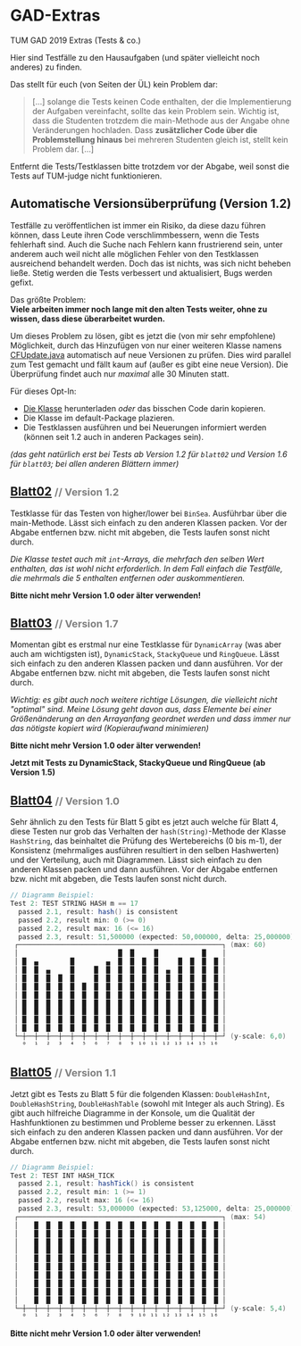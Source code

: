 # GAD-Extras
TUM GAD 2019 Extras (Tests &amp; co.)

Hier sind Testfälle zu den Hausaufgaben (und später vielleicht noch anderes) zu finden.

Das stellt für euch (von Seiten der ÜL) kein Problem dar:
> [...] solange die Tests keinen Code enthalten, der die Implementierung der Aufgaben vereinfacht, sollte das kein Problem sein.
 Wichtig ist, dass die Studenten trotzdem die main-Methode aus der Angabe ohne Veränderungen hochladen. Dass **zusätzlicher Code über die Problemstellung hinaus** bei mehreren Studenten gleich ist, stellt kein Problem dar. [...]

Entfernt die Tests/Testklassen bitte trotzdem vor der Abgabe, weil sonst die Tests auf TUM-judge nicht funktionieren.

## Automatische Versionsüberprüfung (Version 1.2)
Testfälle zu veröffentlichen ist immer ein Risiko, da diese dazu führen können, dass Leute ihren Code verschlimmbessern, wenn die Tests fehlerhaft sind. Auch die Suche nach Fehlern kann frustrierend sein, unter anderem auch weil nicht alle möglichen Fehler von den Testklassen ausreichend behandelt werden. Doch das ist nichts, was sich nicht beheben ließe. Stetig werden die Tests verbessert und aktualisiert, Bugs werden gefixt.

Das größte Problem:<br>
**Viele arbeiten immer noch lange mit den alten Tests weiter, ohne zu wissen, dass diese überarbeitet wurden.**

Um dieses Problem zu lösen, gibt es jetzt die (von mir sehr empfohlene) Möglichkeit, durch das Hinzufügen von nur einer weiteren Klasse namens [CFUpdate.java](version/CFUpdate.java) automatisch auf neue Versionen zu prüfen. Dies wird parallel zum Test gemacht und fällt kaum auf (außer es gibt eine neue Version). Die Überprüfung findet auch nur *maximal* alle 30 Minuten statt.

Für dieses Opt-In:
 * [Die Klasse](version/CFUpdate.java) herunterladen *oder* das bisschen Code darin kopieren.
 * Die Klasse im default-Package plazieren.
 * Die Testklassen ausführen und bei Neuerungen informiert werden (können seit 1.2 auch in anderen Packages sein).

_(das geht natürlich erst bei Tests ab Version 1.2 für `blatt02` und Version 1.6 für `blatt03`; bei allen anderen Blättern immer)_

## [Blatt02](blatt02/) <span style="color:grey;font-size:large"> // Version 1.2</span>
Testklasse für das Testen von higher/lower bei `BinSea`. Ausführbar über die main-Methode. Lässt sich einfach zu den anderen Klassen packen.
Vor der Abgabe entfernen bzw. nicht mit abgeben, die Tests laufen sonst nicht durch.

*Die Klasse testet auch mit `int`-Arrays, die mehrfach den selben Wert enthalten, das ist wohl nicht erforderlich.
In dem Fall einfach die Testfälle, die mehrmals die 5 enthalten entfernen oder auskommentieren.*

**Bitte nicht mehr Version 1.0 oder älter verwenden!**

## [Blatt03](blatt03/) <span style="color:grey;font-size:large"> // Version 1.7</span>
Momentan gibt es erstmal nur eine Testklasse für `DynamicArray` (was aber auch am wichtigsten ist), `DynamicStack`, `StackyQueue` und `RingQueue`. Lässt sich einfach zu den anderen Klassen packen und dann ausführen. Vor der Abgabe entfernen bzw. nicht mit abgeben, die Tests laufen sonst nicht durch.

*Wichtig: es gibt auch noch weitere richtige Lösungen, die vielleicht nicht "optimal" sind. Meine Lösung geht davon aus, dass Elemente bei einer Größenänderung an den Arrayanfang geordnet werden und dass immer nur das nötigste kopiert wird (Kopieraufwand minimieren)*

**Bitte nicht mehr Version 1.0 oder älter verwenden!**

**Jetzt mit Tests zu DynamicStack, StackyQueue und RingQueue (ab Version 1.5)**

## [Blatt04](blatt04/) <span style="color:grey;font-size:large"> // Version 1.0</span>
Sehr ähnlich zu den Tests für Blatt 5 gibt es jetzt auch welche für Blatt 4, diese Testen nur grob das Verhalten der `hash(String)`-Methode der Klasse `HashString`, das beinhaltet die Prüfung des Wertebereichs (0 bis m-1), der Konsistenz (mehrmaliges ausführen resultiert in den selben Hashwerten) und der Verteilung, auch mit Diagrammen. Lässt sich einfach zu den anderen Klassen packen und dann ausführen. Vor der Abgabe entfernen bzw. nicht mit abgeben, die Tests laufen sonst nicht durch.

```java
// Diagramm Beispiel:
Test 2: TEST STRING HASH m == 17
  passed 2.1, result: hash() is consistent
  passed 2.2, result min: 0 (>= 0)
  passed 2.2, result max: 16 (<= 16)
  passed 2.3, result: 51,500000 (expected: 50,000000, delta: 25,000000)
 ┌───────────────────────────────────────────────────┐ (max: 60)
 │                         █  █     █           █    │
 │ █  ▄        █        ▄  █  █  █  █     █  █  █  █ │
 │ █  █  ▄     █     █  █  █  █  █  █  ▄  █  █  █  █ │
 │ █  █  █  █  █     █  █  █  █  █  █  █  █  █  █  █ │
 │ █  █  █  █  █  █  █  █  █  █  █  █  █  █  █  █  █ │
 │ █  █  █  █  █  █  █  █  █  █  █  █  █  █  █  █  █ │
 │ █  █  █  █  █  █  █  █  █  █  █  █  █  █  █  █  █ │
 │ █  █  █  █  █  █  █  █  █  █  █  █  █  █  █  █  █ │
 │ █  █  █  █  █  █  █  █  █  █  █  █  █  █  █  █  █ │
 │ █  █  █  █  █  █  █  █  █  █  █  █  █  █  █  █  █ │
 └─┼──┼──┼──┼──┼──┼──┼──┼──┼──┼──┼──┼──┼──┼──┼──┼──┼─┘ (y-scale: 6,0)
   ⁰  ¹  ²  ³  ⁴  ⁵  ⁶  ⁷  ⁸  ⁹ ¹⁰ ¹¹ ¹² ¹³ ¹⁴ ¹⁵ ¹⁶
```

## [Blatt05](blatt05/) <span style="color:grey;font-size:large"> // Version 1.1</span>
Jetzt gibt es Tests zu Blatt 5 für die folgenden Klassen: `DoubleHashInt`, `DoubleHashString`, `DoubleHashTable` (sowohl mit Integer als auch String). Es gibt auch hilfreiche Diagramme in der Konsole, um die Qualität der Hashfunktionen zu bestimmen und Probleme besser zu erkennen. Lässt sich einfach zu den anderen Klassen packen und dann ausführen. Vor der Abgabe entfernen bzw. nicht mit abgeben, die Tests laufen sonst nicht durch.

```java
// Diagramm Beispiel:
Test 2: TEST INT HASH_TICK
  passed 2.1, result: hashTick() is consistent
  passed 2.2, result min: 1 (>= 1)
  passed 2.2, result max: 16 (<= 16)
  passed 2.3, result: 53,000000 (expected: 53,125000, delta: 25,000000)
 ┌───────────────────────────────────────────────────┐ (max: 54)
 │    █  █  █  █  █  █  █  █  █  █  █  █  █  █  █  █ │
 │    █  █  █  █  █  █  █  █  █  █  █  █  █  █  █  █ │
 │    █  █  █  █  █  █  █  █  █  █  █  █  █  █  █  █ │
 │    █  █  █  █  █  █  █  █  █  █  █  █  █  █  █  █ │
 │    █  █  █  █  █  █  █  █  █  █  █  █  █  █  █  █ │
 │    █  █  █  █  █  █  █  █  █  █  █  █  █  █  █  █ │
 │    █  █  █  █  █  █  █  █  █  █  █  █  █  █  █  █ │
 │    █  █  █  █  █  █  █  █  █  █  █  █  █  █  █  █ │
 │    █  █  █  █  █  █  █  █  █  █  █  █  █  █  █  █ │
 │    █  █  █  █  █  █  █  █  █  █  █  █  █  █  █  █ │
 └─┼──┼──┼──┼──┼──┼──┼──┼──┼──┼──┼──┼──┼──┼──┼──┼──┼─┘ (y-scale: 5,4)
   ⁰  ¹  ²  ³  ⁴  ⁵  ⁶  ⁷  ⁸  ⁹ ¹⁰ ¹¹ ¹² ¹³ ¹⁴ ¹⁵ ¹⁶
```

**Bitte nicht mehr Version 1.0 oder älter verwenden!**
